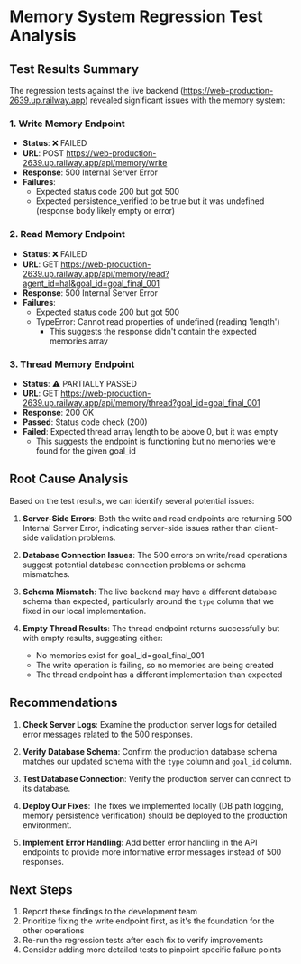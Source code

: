 # Memory System Regression Test Analysis

## Test Results Summary

The regression tests against the live backend (https://web-production-2639.up.railway.app) revealed significant issues with the memory system:

### 1. Write Memory Endpoint

- **Status**: ❌ FAILED
- **URL**: POST https://web-production-2639.up.railway.app/api/memory/write
- **Response**: 500 Internal Server Error
- **Failures**:
  - Expected status code 200 but got 500
  - Expected persistence_verified to be true but it was undefined (response body likely empty or error)

### 2. Read Memory Endpoint

- **Status**: ❌ FAILED
- **URL**: GET https://web-production-2639.up.railway.app/api/memory/read?agent_id=hal&goal_id=goal_final_001
- **Response**: 500 Internal Server Error
- **Failures**:
  - Expected status code 200 but got 500
  - TypeError: Cannot read properties of undefined (reading 'length')
    - This suggests the response didn't contain the expected memories array

### 3. Thread Memory Endpoint

- **Status**: ⚠️ PARTIALLY PASSED
- **URL**: GET https://web-production-2639.up.railway.app/api/memory/thread?goal_id=goal_final_001
- **Response**: 200 OK
- **Passed**: Status code check (200)
- **Failed**: Expected thread array length to be above 0, but it was empty
  - This suggests the endpoint is functioning but no memories were found for the given goal_id

## Root Cause Analysis

Based on the test results, we can identify several potential issues:

1. **Server-Side Errors**: Both the write and read endpoints are returning 500 Internal Server Error, indicating server-side issues rather than client-side validation problems.

2. **Database Connection Issues**: The 500 errors on write/read operations suggest potential database connection problems or schema mismatches.

3. **Schema Mismatch**: The live backend may have a different database schema than expected, particularly around the `type` column that we fixed in our local implementation.

4. **Empty Thread Results**: The thread endpoint returns successfully but with empty results, suggesting either:
   - No memories exist for goal_id=goal_final_001
   - The write operation is failing, so no memories are being created
   - The thread endpoint has a different implementation than expected

## Recommendations

1. **Check Server Logs**: Examine the production server logs for detailed error messages related to the 500 responses.

2. **Verify Database Schema**: Confirm the production database schema matches our updated schema with the `type` column and `goal_id` column.

3. **Test Database Connection**: Verify the production server can connect to its database.

4. **Deploy Our Fixes**: The fixes we implemented locally (DB path logging, memory persistence verification) should be deployed to the production environment.

5. **Implement Error Handling**: Add better error handling in the API endpoints to provide more informative error messages instead of 500 responses.

## Next Steps

1. Report these findings to the development team
2. Prioritize fixing the write endpoint first, as it's the foundation for the other operations
3. Re-run the regression tests after each fix to verify improvements
4. Consider adding more detailed tests to pinpoint specific failure points
